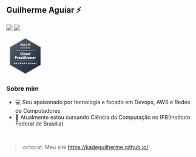 <h2>Guilherme Aguiar ⚡</h2>
<p algin = "left">
  
<a href="https://www.linkedin.com/in/guilherme-aguiarr">
<img src = "https://img.shields.io/badge/-Linkedin-blue?style=flat-square&logo=Linkedin&logoColor=white&link=https://www.linkedin.com/in/guilherme-aguiarr" /></a>


<a href="https://www.instagram.com/kadeguilherme/">
 <img src="https://img.shields.io/badge/-Instagram-DF0174?style=flat-square&labelColor=DF0174&logo=instagram&logoColor=white&link=https:https://www.instagram.com/kadeguilherme/" /></a>


</p>
 <img src="https://github.com/kadeguilherme/kadeguilherme.github.io/blob/master/img/aws-certified-cloud-practitioner.png" width="100px;"/>
 
### Sobre mim

- 💻 Sou apaixonado por tecnologia e focado em Devops, AWS e Redes de Computadores
- :school: Atualmente estou cursando Ciência da Computação no IFB(Instituto Federal de Brasilia)


</br>

>:octocat: Meu site <a>https://kadeguilherme.github.io/</a>
<!--
**kadeguilherme/kadeguilherme** is a ✨ _special_ ✨ repository because its `README.md` (this file) appears on your GitHub profile.

Here are some ideas to get you started:

- 🔭 I’m currently working on ...
- 🌱 I’m currently learning ...
- 👯 I’m looking to collaborate on ...
- 🤔 I’m looking for help with ...
- 💬 Ask me about ...
- 📫 How to reach me: ...
- 😄 Pronouns: ...
- ⚡ Fun fact: ...
-->
